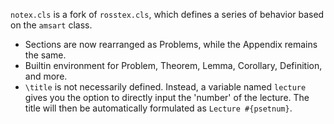 `notex.cls` is a fork of `rosstex.cls`, which defines a series of behavior based on the `amsart` class.

* Sections are now rearranged as Problems, while the Appendix remains the same.
* Builtin environment for Problem, Theorem, Lemma, Corollary, Definition, and more.
* `\title` is not necessarily defined. Instead, a variable named `lecture` gives you the option to directly input the 'number' of the lecture. The title will then be automatically formulated as `Lecture #{psetnum}`.
